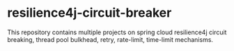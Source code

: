 # resilience4j-circuit-breaker

This repository contains multiple projects on spring cloud resilience4j circuit breaking, thread pool bulkhead, retry, rate-limit, time-limit mechanisms.